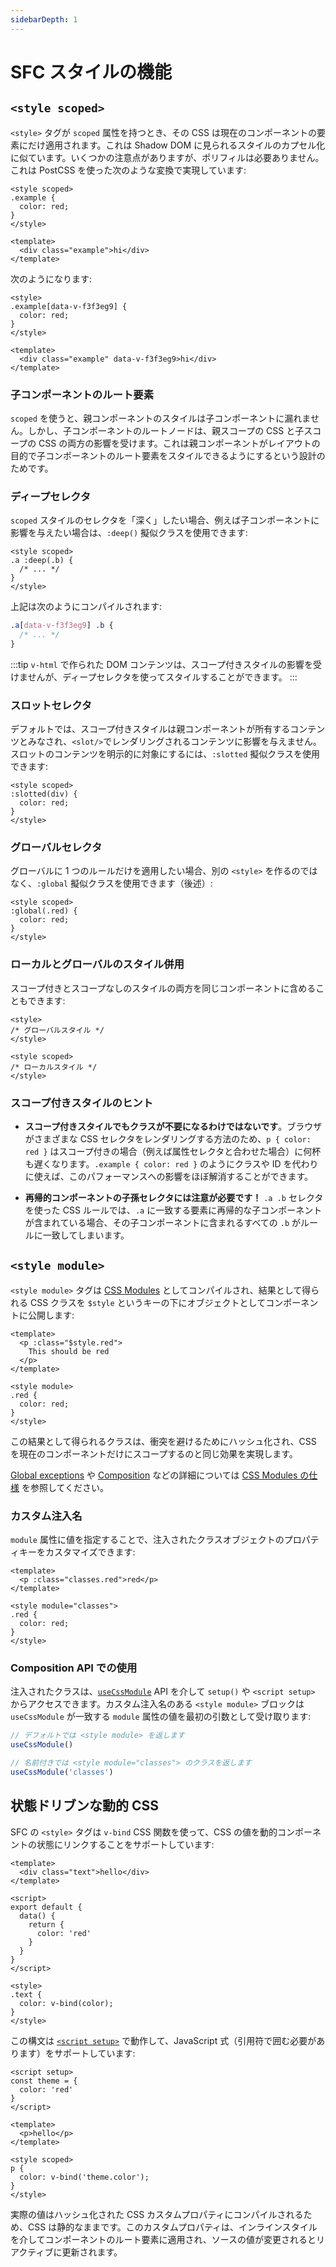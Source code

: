 ```yaml
---
sidebarDepth: 1
---
```


# SFC スタイルの機能

## `<style scoped>`

`<style>` タグが `scoped` 属性を持つとき、その CSS は現在のコンポーネントの要素にだけ適用されます。これは Shadow DOM に見られるスタイルのカプセル化に似ています。いくつかの注意点がありますが、ポリフィルは必要ありません。これは PostCSS を使った次のような変換で実現しています:

```vue
<style scoped>
.example {
  color: red;
}
</style>

<template>
  <div class="example">hi</div>
</template>
```

次のようになります:

```vue
<style>
.example[data-v-f3f3eg9] {
  color: red;
}
</style>

<template>
  <div class="example" data-v-f3f3eg9>hi</div>
</template>
```

### 子コンポーネントのルート要素

`scoped` を使うと、親コンポーネントのスタイルは子コンポーネントに漏れません。しかし、子コンポーネントのルートノードは、親スコープの CSS と子スコープの CSS の両方の影響を受けます。これは親コンポーネントがレイアウトの目的で子コンポーネントのルート要素をスタイルできるようにするという設計のためです。

### ディープセレクタ

`scoped` スタイルのセレクタを「深く」したい場合、例えば子コンポーネントに影響を与えたい場合は、`:deep()` 擬似クラスを使用できます:

```vue
<style scoped>
.a :deep(.b) {
  /* ... */
}
</style>
```

上記は次のようにコンパイルされます:

```css
.a[data-v-f3f3eg9] .b {
  /* ... */
}
```

:::tip
`v-html` で作られた DOM コンテンツは、スコープ付きスタイルの影響を受けませんが、ディープセレクタを使ってスタイルすることができます。
:::

### スロットセレクタ

デフォルトでは、スコープ付きスタイルは親コンポーネントが所有するコンテンツとみなされ、`<slot/>`でレンダリングされるコンテンツに影響を与えません。スロットのコンテンツを明示的に対象にするには、`:slotted` 擬似クラスを使用できます:

```vue
<style scoped>
:slotted(div) {
  color: red;
}
</style>
```

### グローバルセレクタ

グローバルに 1 つのルールだけを適用したい場合、別の `<style>` を作るのではなく、`:global` 擬似クラスを使用できます（後述）:

```vue
<style scoped>
:global(.red) {
  color: red;
}
</style>
```

### ローカルとグローバルのスタイル併用

スコープ付きとスコープなしのスタイルの両方を同じコンポーネントに含めることもできます:

```vue
<style>
/* グローバルスタイル */
</style>

<style scoped>
/* ローカルスタイル */
</style>
```

### スコープ付きスタイルのヒント

- **スコープ付きスタイルでもクラスが不要になるわけではないです**。ブラウザがさまざまな CSS セレクタをレンダリングする方法のため、`p { color: red }` はスコープ付きの場合（例えば属性セレクタと合わせた場合）に何杯も遅くなります。`.example { color: red }` のようにクラスや ID を代わりに使えば、このパフォーマンスへの影響をほぼ解消することができます。

- **再帰的コンポーネントの子孫セレクタには注意が必要です！** `.a .b` セレクタを使った CSS ルールでは、`.a` に一致する要素に再帰的な子コンポーネントが含まれている場合、その子コンポーネントに含まれるすべての `.b` がルールに一致してしまいます。

## `<style module>`

`<style module>` タグは [CSS Modules](https://github.com/css-modules/css-modules) としてコンパイルされ、結果として得られる CSS クラスを `$style` というキーの下にオブジェクトとしてコンポーネントに公開します:

```vue
<template>
  <p :class="$style.red">
    This should be red
  </p>
</template>

<style module>
.red {
  color: red;
}
</style>
```

この結果として得られるクラスは、衝突を避けるためにハッシュ化され、CSS を現在のコンポーネントだけにスコープするのと同じ効果を実現します。

[Global exceptions](https://github.com/css-modules/css-modules#exceptions) や [Composition](https://github.com/css-modules/css-modules#composition) などの詳細については [CSS Modules の仕様](https://github.com/css-modules/css-modules) を参照してください。

### カスタム注入名

`module` 属性に値を指定することで、注入されたクラスオブジェクトのプロパティキーをカスタマイズできます:

```vue
<template>
  <p :class="classes.red">red</p>
</template>

<style module="classes">
.red {
  color: red;
}
</style>
```

### Composition API での使用

注入されたクラスは、[`useCssModule`](/api/global-api.html#usecssmodule) API を介して `setup()` や `<script setup>` からアクセスできます。カスタム注入名のある `<style module>` ブロックは `useCssModule` が一致する `module` 属性の値を最初の引数として受け取ります:

```js
// デフォルトでは <style module> を返します
useCssModule()

// 名前付きでは <style module="classes"> のクラスを返します
useCssModule('classes')
```

## 状態ドリブンな動的 CSS

SFC の `<style>` タグは `v-bind` CSS 関数を使って、CSS の値を動的コンポーネントの状態にリンクすることをサポートしています:

```vue
<template>
  <div class="text">hello</div>
</template>

<script>
export default {
  data() {
    return {
      color: 'red'
    }
  }
}
</script>

<style>
.text {
  color: v-bind(color);
}
</style>
```

この構文は [`<script setup>`](./sfc-script-setup) で動作して、JavaScript 式（引用符で囲む必要があります）をサポートしています:

```vue
<script setup>
const theme = {
  color: 'red'
}
</script>

<template>
  <p>hello</p>
</template>

<style scoped>
p {
  color: v-bind('theme.color');
}
</style>
```

実際の値はハッシュ化された CSS カスタムプロパティにコンパイルされるため、CSS は静的なままです。このカスタムプロパティは、インラインスタイルを介してコンポーネントのルート要素に適用され、ソースの値が変更されるとリアクティブに更新されます。
